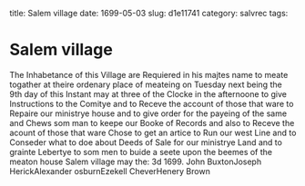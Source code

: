 title: Salem village
date: 1699-05-03
slug: d1e11741
category: salvrec
tags: 


<div markdown class="doc" id="d1e11741">


# Salem village

The Inhabetance of this Village are Requiered in his majtes name to meate togather at theire ordenary place of meateing on Tuesday next being the 9th day of this Instant may at three of the Clocke in the afternoone to give Instructions to the Comitye and to Receve the account of those that ware to Repaire our ministrye house and to give order for the payeing of the same and Chews som man to keepe our Booke of Records and also to Receve the acount of those that ware Chose to get an artice to Run our west Line and to Conseder what to doe about Deeds of Sale for our ministrye Land and to grainte Lebertye to som men to buide a seete upon the beemes of the meaton house Salem village may the: 3d 1699. John BuxtonJoseph HerickAlexander osburnEzekell CheverHenery Brown
</div>